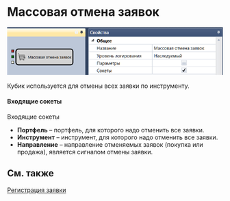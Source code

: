 # Массовая отмена заявок

![Designer Mass Cancellations 00](../images/Designer_Mass_Cancellations_00.png)

Кубик используется для отмены всех заявки по инструменту.

#### Входящие сокеты

Входящие сокеты

- **Портфель** – портфель, для которого надо отменить все заявки.
- **Инструмент** – инструмент, для которого надо отменить все заявки.
- **Направление** – направление отменяемых заявок (покупка или продажа), является сигналом отмены заявки.

## См. также

[Регистрация заявки](Designer_Position_opening.md)
